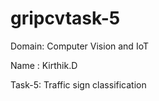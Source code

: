 # gripcvtask-5

Domain: Computer Vision and IoT

Name : Kirthik.D

Task-5: Traffic sign classification
